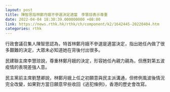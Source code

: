 ```yaml
---
layout: post
title: 陳智思指林鄭月娥不參選決定適當　李慧琼表示尊重
date: 2022-04-04 18:30:39.000000000 +08:00
link: https://news.rthk.hk/rthk/ch/component/k2/1642445-20220404.htm
categories: rthk
---
```


行政會議召集人陳智思認為，特首林鄭月娥不參選是適當決定，指出她任內做了很多艱難的決定，大眾未必知道她在背後付出很多。

民建聯主席李慧琼說，尊重林鄭月娥的決定，形容她任內親力親為，但應對第五波疫情的表現差強人意。

民主黨前主席劉慧卿說，林鄭月娥上任之初願意與民主派溝通，但修例風波後情況完全改變，如果對方當日願意早些收回《逃犯條例》，香港的歷史會改寫。
